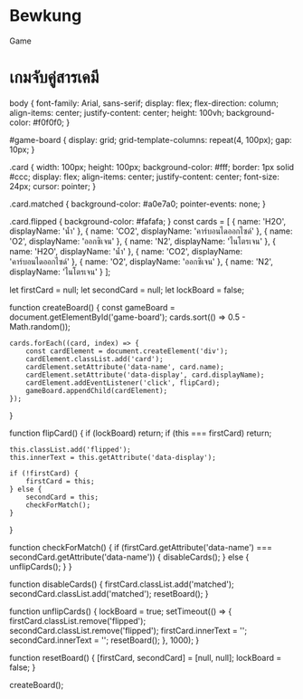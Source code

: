 # Bewkung
Game
<!DOCTYPE html>
<html lang="en">
<head>
    <meta charset="UTF-8">
    <meta name="viewport" content="width=device-width, initial-scale=1.0">
    <title>เกมจับคู่สารเคมี</title>
    <link rel="stylesheet" href="styles.css">
</head>
<body>
    <h1>เกมจับคู่สารเคมี</h1>
    <div id="game-board"></div>
    <script src="script.js"></script>
</body>
</html>
body {
    font-family: Arial, sans-serif;
    display: flex;
    flex-direction: column;
    align-items: center;
    justify-content: center;
    height: 100vh;
    background-color: #f0f0f0;
}

#game-board {
    display: grid;
    grid-template-columns: repeat(4, 100px);
    gap: 10px;
}

.card {
    width: 100px;
    height: 100px;
    background-color: #fff;
    border: 1px solid #ccc;
    display: flex;
    align-items: center;
    justify-content: center;
    font-size: 24px;
    cursor: pointer;
}

.card.matched {
    background-color: #a0e7a0;
    pointer-events: none;
}

.card.flipped {
    background-color: #fafafa;
}
const cards = [
    { name: 'H2O', displayName: 'น้ำ' },
    { name: 'CO2', displayName: 'คาร์บอนไดออกไซด์' },
    { name: 'O2', displayName: 'ออกซิเจน' },
    { name: 'N2', displayName: 'ไนโตรเจน' },
    { name: 'H2O', displayName: 'น้ำ' },
    { name: 'CO2', displayName: 'คาร์บอนไดออกไซด์' },
    { name: 'O2', displayName: 'ออกซิเจน' },
    { name: 'N2', displayName: 'ไนโตรเจน' }
];

let firstCard = null;
let secondCard = null;
let lockBoard = false;

function createBoard() {
    const gameBoard = document.getElementById('game-board');
    cards.sort(() => 0.5 - Math.random());

    cards.forEach((card, index) => {
        const cardElement = document.createElement('div');
        cardElement.classList.add('card');
        cardElement.setAttribute('data-name', card.name);
        cardElement.setAttribute('data-display', card.displayName);
        cardElement.addEventListener('click', flipCard);
        gameBoard.appendChild(cardElement);
    });
}

function flipCard() {
    if (lockBoard) return;
    if (this === firstCard) return;

    this.classList.add('flipped');
    this.innerText = this.getAttribute('data-display');

    if (!firstCard) {
        firstCard = this;
    } else {
        secondCard = this;
        checkForMatch();
    }
}

function checkForMatch() {
    if (firstCard.getAttribute('data-name') === secondCard.getAttribute('data-name')) {
        disableCards();
    } else {
        unflipCards();
    }
}

function disableCards() {
    firstCard.classList.add('matched');
    secondCard.classList.add('matched');
    resetBoard();
}

function unflipCards() {
    lockBoard = true;
    setTimeout(() => {
        firstCard.classList.remove('flipped');
        secondCard.classList.remove('flipped');
        firstCard.innerText = '';
        secondCard.innerText = '';
        resetBoard();
    }, 1000);
}

function resetBoard() {
    [firstCard, secondCard] = [null, null];
    lockBoard = false;
}

createBoard();
